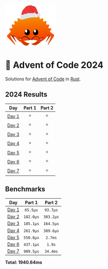 <img src="./.assets/christmas_ferris.png" width="164">

# 🎄 Advent of Code 2024

Solutions for [Advent of Code](https://adventofcode.com/) in [Rust](https://www.rust-lang.org/).

<!--- advent_readme_stars table --->
## 2024 Results

| Day | Part 1 | Part 2 |
| :---: | :---: | :---: |
| [Day 1](https://adventofcode.com/2024/day/1) | ⭐ | ⭐ |
| [Day 2](https://adventofcode.com/2024/day/2) | ⭐ | ⭐ |
| [Day 3](https://adventofcode.com/2024/day/3) | ⭐ | ⭐ |
| [Day 4](https://adventofcode.com/2024/day/4) | ⭐ | ⭐ |
| [Day 5](https://adventofcode.com/2024/day/5) | ⭐ | ⭐ |
| [Day 6](https://adventofcode.com/2024/day/6) | ⭐ | ⭐ |
| [Day 7](https://adventofcode.com/2024/day/7) | ⭐ | ⭐ |
<!--- advent_readme_stars table --->

<!--- benchmarking table --->
## Benchmarks

| Day | Part 1 | Part 2 |
| :---: | :---: | :---:  |
| [Day 1](./src/bin/01.rs) | `65.5µs` | `93.7µs` |
| [Day 2](./src/bin/02.rs) | `182.0µs` | `303.2µs` |
| [Day 3](./src/bin/03.rs) | `185.1µs` | `164.5µs` |
| [Day 4](./src/bin/04.rs) | `261.9µs` | `389.6µs` |
| [Day 5](./src/bin/05.rs) | `550.8µs` | `2.7ms` |
| [Day 6](./src/bin/06.rs) | `437.1µs` | `1.9s` |
| [Day 7](./src/bin/07.rs) | `909.5µs` | `34.4ms` |

**Total: 1940.64ms**
<!--- benchmarking table --->
